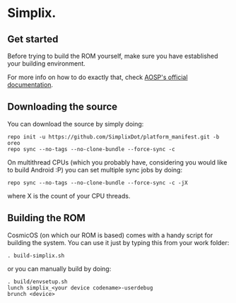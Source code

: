Simplix.
========

Get started
-----------

Before trying to build the ROM yourself, make sure you have established your building environment.

For more info on how to do exactly that, check [AOSP's official documentation](https://source.android.com/setup/build/initializing).

Downloading the source
----------------------

You can download the source by simply doing:

    repo init -u https://github.com/SimplixDot/platform_manifest.git -b oreo
    repo sync --no-tags --no-clone-bundle --force-sync -c
    
On multithread CPUs (which you probably have, considering you would like to build Android :P) you can set multiple sync jobs by doing:

    repo sync --no-tags --no-clone-bundle --force-sync -c -jX

where X is the count of your CPU threads.

Building the ROM
----------------

CosmicOS (on which our ROM is based) comes with a handy script for building the system. You can use it just by typing this from your work folder:

    . build-simplix.sh
    
or you can manually build by doing:

    . build/envsetup.sh
    lunch simplix_<your device codename>-userdebug
    brunch <device>
